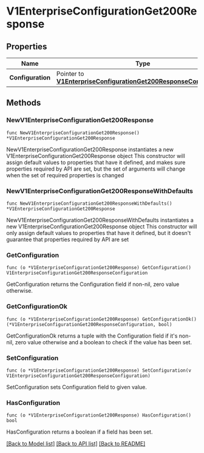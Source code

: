 # V1EnterpriseConfigurationGet200Response

## Properties

Name | Type | Description | Notes
------------ | ------------- | ------------- | -------------
**Configuration** | Pointer to [**V1EnterpriseConfigurationGet200ResponseConfiguration**](V1EnterpriseConfigurationGet200ResponseConfiguration.md) |  | [optional] 

## Methods

### NewV1EnterpriseConfigurationGet200Response

`func NewV1EnterpriseConfigurationGet200Response() *V1EnterpriseConfigurationGet200Response`

NewV1EnterpriseConfigurationGet200Response instantiates a new V1EnterpriseConfigurationGet200Response object
This constructor will assign default values to properties that have it defined,
and makes sure properties required by API are set, but the set of arguments
will change when the set of required properties is changed

### NewV1EnterpriseConfigurationGet200ResponseWithDefaults

`func NewV1EnterpriseConfigurationGet200ResponseWithDefaults() *V1EnterpriseConfigurationGet200Response`

NewV1EnterpriseConfigurationGet200ResponseWithDefaults instantiates a new V1EnterpriseConfigurationGet200Response object
This constructor will only assign default values to properties that have it defined,
but it doesn't guarantee that properties required by API are set

### GetConfiguration

`func (o *V1EnterpriseConfigurationGet200Response) GetConfiguration() V1EnterpriseConfigurationGet200ResponseConfiguration`

GetConfiguration returns the Configuration field if non-nil, zero value otherwise.

### GetConfigurationOk

`func (o *V1EnterpriseConfigurationGet200Response) GetConfigurationOk() (*V1EnterpriseConfigurationGet200ResponseConfiguration, bool)`

GetConfigurationOk returns a tuple with the Configuration field if it's non-nil, zero value otherwise
and a boolean to check if the value has been set.

### SetConfiguration

`func (o *V1EnterpriseConfigurationGet200Response) SetConfiguration(v V1EnterpriseConfigurationGet200ResponseConfiguration)`

SetConfiguration sets Configuration field to given value.

### HasConfiguration

`func (o *V1EnterpriseConfigurationGet200Response) HasConfiguration() bool`

HasConfiguration returns a boolean if a field has been set.


[[Back to Model list]](../README.md#documentation-for-models) [[Back to API list]](../README.md#documentation-for-api-endpoints) [[Back to README]](../README.md)


